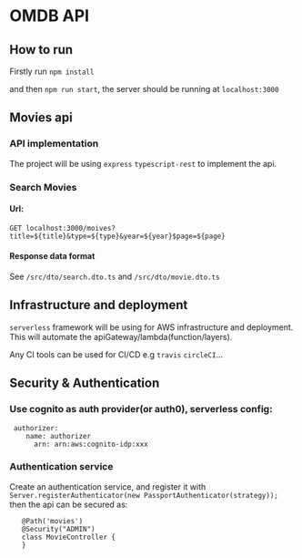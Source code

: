 # OMDB API
## How to run 
Firstly run `npm install`

and then  `npm run start`, the server should be running at `localhost:3000`

## Movies api
### API implementation
The project will be using `express` `typescript-rest` to implement the api.

### Search Movies
#### Url:
`GET localhost:3000/moives?title=${title}&type=${type}&year=${year}$page=${page}`
#### Response data format
See `/src/dto/search.dto.ts` and `/src/dto/movie.dto.ts`

## Infrastructure and deployment
 `serverless` framework will be using for AWS infrastructure and deployment. 
 This will automate the apiGateway/lambda(function/layers).

Any CI tools can be used for CI/CD e.g `travis` `circleCI`...

## Security & Authentication
### Use cognito as auth provider(or auth0), serverless config:
     authorizer:
        name: authorizer
          arn: arn:aws:cognito-idp:xxx
### Authentication service
Create an authentication service, and register it with `Server.registerAuthenticator(new PassportAuthenticator(strategy));` then the api can be secured as:
 ```  
    @Path('movies')
    @Security("ADMIN")
    class MovieController {
    } 